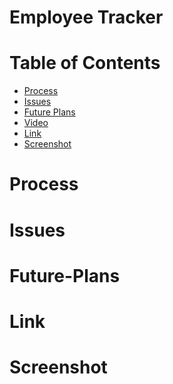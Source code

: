 # Employee Tracker

# Table of Contents

* [Process](#Process)
* [Issues](#Issues)
* [Future Plans](#Future-Plans)
* [Video](#Video)
* [Link](#Link)
* [Screenshot](#Screenshot)

# Process



# Issues



# Future-Plans


# Link 

[]()

# Screenshot

![]()

![]()